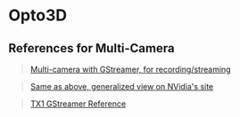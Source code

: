 # Opto3D

## References for Multi-Camera
> [Multi-camera with GStreamer, for recording/streaming](https://developer.ridgerun.com/wiki/index.php?title=NVIDIA_GTC_2020:_How_to_build_a_multi-camera_Media_Server_for_AI_processing_on_Jetson#Running_The_Demo)

> [Same as above, generalized view on NVidia's site](https://developer.nvidia.com/blog/building-multi-camera-media-server-ai-processing-jetson/)

> [TX1 GStreamer Reference](https://developer.ridgerun.com/wiki/index.php?title=Gstreamer_pipelines_for_Jetson_TX1#nvcamerasrc)
